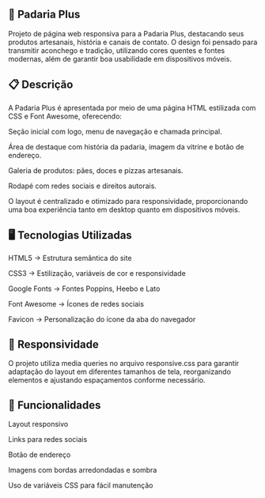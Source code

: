 ## 🍞 Padaria Plus

Projeto de página web responsiva para a Padaria Plus, destacando seus produtos artesanais, história e canais de contato.
O design foi pensado para transmitir aconchego e tradição, utilizando cores quentes e fontes modernas, além de garantir boa usabilidade em dispositivos móveis.

## 📋 Descrição

A Padaria Plus é apresentada por meio de uma página HTML estilizada com CSS e Font Awesome, oferecendo:

Seção inicial com logo, menu de navegação e chamada principal.

Área de destaque com história da padaria, imagem da vitrine e botão de endereço.

Galeria de produtos: pães, doces e pizzas artesanais.

Rodapé com redes sociais e direitos autorais.

O layout é centralizado e otimizado para responsividade, proporcionando uma boa experiência tanto em desktop quanto em dispositivos móveis.

## 🖥️ Tecnologias Utilizadas

HTML5 → Estrutura semântica do site

CSS3 → Estilização, variáveis de cor e responsividade

Google Fonts → Fontes Poppins, Heebo e Lato

Font Awesome → Ícones de redes sociais

Favicon → Personalização do ícone da aba do navegador

## 📱 Responsividade

O projeto utiliza media queries no arquivo responsive.css para garantir adaptação do layout em diferentes tamanhos de tela, reorganizando elementos e ajustando espaçamentos conforme necessário.

## 📌 Funcionalidades

Layout responsivo

Links para redes sociais

Botão de endereço

Imagens com bordas arredondadas e sombra

Uso de variáveis CSS para fácil manutenção
